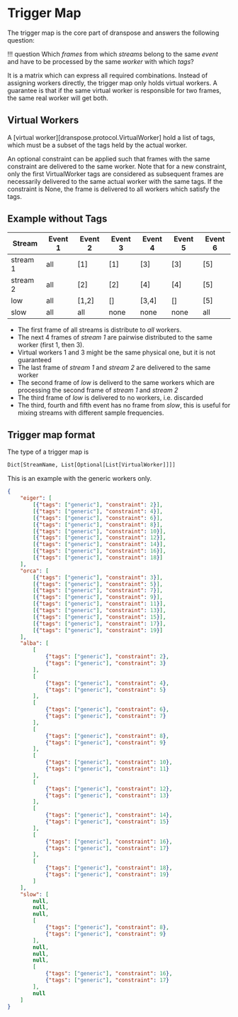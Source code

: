 # Trigger Map

The trigger map is the core part of dranspose and answers the following question:

!!! question
    Which *frames* from which *streams* belong to the same *event* and have to be processed by the same *worker* with which *tags*?

It is a matrix which can express all required combinations. Instead of assigning
workers directly, the trigger map only holds virtual workers.
A guarantee is that if the same virtual worker is responsible for two frames, the same real worker will get both.

## Virtual Workers

A [virtual worker][dranspose.protocol.VirtualWorker] hold a list of tags, which must be a subset of the tags held by the actual worker.

An optional constraint can be applied such that frames with the same constraint are delivered to the same worker.
Note that for a new constraint, only the first VirtualWorker tags are considered as subsequent frames are necessarily delivered to the same actual worker with the same tags.
If the constraint is None, the frame is delivered to all workers which satisfy the tags.



## Example without Tags

| Stream   | Event 1 | Event 2 | Event 3 | Event 4 | Event 5 | Event 6 |
|----------|---------|---------|---------|---------|---------|---------|
| stream 1 | all     | [1]     | [1]     | [3]     | [3]     | [5]     |
| stream 2 | all     | [2]     | [2]     | [4]     | [4]     | [5]     |
| low      | all     | [1,2]   | []      | [3,4]   | []      | [5]     |
|  slow    | all     | all     | none    | none    | none    | all     |

* The first frame of all streams is distribute to *all* workers.
* The next 4 frames of *stream 1* are pairwise distributed to the same worker (first 1, then 3).
* Virtual workers 1 and 3 might be the same physical one, but it is not guaranteed
* The last frame of *stream 1* and *stream 2* are delivered to the same worker
* The second frame of *low* is deliverd to the same workers which are processing the second frame of *stream 1* and *stream 2*
* The third frame of *low* is delivered to no workers, i.e. discarded
* The third, fourth and fifth event has no frame from *slow*, this is useful for mixing streams with different sample frequencies.

## Trigger map format

The type of a trigger map is

```python
Dict[StreamName, List[Optional[List[VirtualWorker]]]]
```

This is an example with the generic workers only.
```json
{
    "eiger": [
        [{"tags": ["generic"], "constraint": 2}],
        [{"tags": ["generic"], "constraint": 4}],
        [{"tags": ["generic"], "constraint": 6}],
        [{"tags": ["generic"], "constraint": 8}],
        [{"tags": ["generic"], "constraint": 10}],
        [{"tags": ["generic"], "constraint": 12}],
        [{"tags": ["generic"], "constraint": 14}],
        [{"tags": ["generic"], "constraint": 16}],
        [{"tags": ["generic"], "constraint": 18}]
    ],
    "orca": [
        [{"tags": ["generic"], "constraint": 3}],
        [{"tags": ["generic"], "constraint": 5}],
        [{"tags": ["generic"], "constraint": 7}],
        [{"tags": ["generic"], "constraint": 9}],
        [{"tags": ["generic"], "constraint": 11}],
        [{"tags": ["generic"], "constraint": 13}],
        [{"tags": ["generic"], "constraint": 15}],
        [{"tags": ["generic"], "constraint": 17}],
        [{"tags": ["generic"], "constraint": 19}]
    ],
    "alba": [
        [
            {"tags": ["generic"], "constraint": 2},
            {"tags": ["generic"], "constraint": 3}
        ],
        [
            {"tags": ["generic"], "constraint": 4},
            {"tags": ["generic"], "constraint": 5}
        ],
        [
            {"tags": ["generic"], "constraint": 6},
            {"tags": ["generic"], "constraint": 7}
        ],
        [
            {"tags": ["generic"], "constraint": 8},
            {"tags": ["generic"], "constraint": 9}
        ],
        [
            {"tags": ["generic"], "constraint": 10},
            {"tags": ["generic"], "constraint": 11}
        ],
        [
            {"tags": ["generic"], "constraint": 12},
            {"tags": ["generic"], "constraint": 13}
        ],
        [
            {"tags": ["generic"], "constraint": 14},
            {"tags": ["generic"], "constraint": 15}
        ],
        [
            {"tags": ["generic"], "constraint": 16},
            {"tags": ["generic"], "constraint": 17}
        ],
        [
            {"tags": ["generic"], "constraint": 18},
            {"tags": ["generic"], "constraint": 19}
        ]
    ],
    "slow": [
        null,
        null,
        null,
        [
            {"tags": ["generic"], "constraint": 8},
            {"tags": ["generic"], "constraint": 9}
        ],
        null,
        null,
        null,
        [
            {"tags": ["generic"], "constraint": 16},
            {"tags": ["generic"], "constraint": 17}
        ],
        null
    ]
}

```